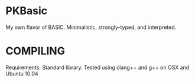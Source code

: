 PKBasic
=======

My own flavor of BASIC.
Minimalistic, strongly-typed, and interpreted.

COMPILING
=======

Requirements: Standard library.
	Tested using clang++ and g++ on OSX and Ubuntu 10.04


